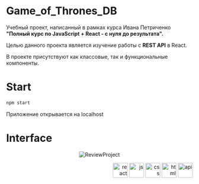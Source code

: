 # Game_of_Thrones_DB

Учебный проект, написанный в рамках курса Ивана Петриченко **"Полный курс по JavaScript + React - с нуля до результата".**

Целью данного проекта является изучение работы с **REST API** в React.

В проекте присутствуют как классовые, так и функциональные компоненты.

# Start
```bash
npm start
```
Приложение открывается на localhost
# Interface
<p align="center"><img src="https://i.ibb.co/m44dh4Z/preview-project.gif" alt="ReviewProject"/></p>
<div align="right">
  <img src="https://i.ibb.co/XLPJSyM/react-icon.png" alt="react" height="40px"/>
  <img src="https://i.ibb.co/3m5wrjD/icons8-javascript-is-a-high-level-interpreted-programming-language-48.png" alt="js" height="40px"/>
  <img src="https://i.ibb.co/72YpBjg/icons8-css-60.png" alt="css" height="40px"/>
  <img src="https://i.ibb.co/Cm80pPw/icons8-html-64.png" alt="html" height="40px"/>
  <img src="https://i.ibb.co/jJ66wC2/api-icon.png" alt="api" height="40px"/>  
</div> 
